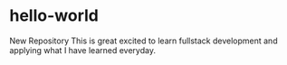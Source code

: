 # hello-world
New Repository
This is great excited to learn fullstack development and applying what I have learned everyday.
